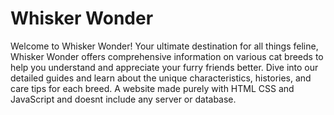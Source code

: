 # Whisker Wonder
Welcome to Whisker Wonder! Your ultimate destination for all things feline, Whisker Wonder offers comprehensive information on various cat breeds to help you understand and appreciate your furry friends better. Dive into our detailed guides and learn about the unique characteristics, histories, and care tips for each breed. A website made purely with HTML CSS and JavaScript and doesnt include any server or database.
